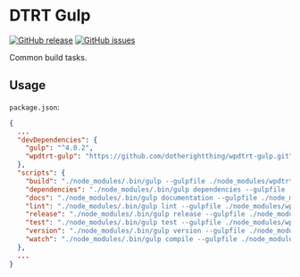 # DTRT Gulp

[![GitHub release](https://img.shields.io/github/release/dotherightthing/wpdtrt-gulp.svg)](https://github.com/dotherightthing/wpdtrt-gulp/releases) [![GitHub issues](https://img.shields.io/github/issues/dotherightthing/wpdtrt-gulp.svg)](https://github.com/dotherightthing/wpdtrt-gulp/issues)

Common build tasks.

## Usage

`package.json`:

```json
{
  ...
  "devDependencies": {
    "gulp": "^4.0.2",
    "wpdtrt-gulp": "https://github.com/dotherightthing/wpdtrt-gulp.git"
  },
  "scripts": {
    "build": "./node_modules/.bin/gulp --gulpfile ./node_modules/wpdtrt-gulp/gulpfile-loader.js --cwd ./",
    "dependencies": "./node_modules/.bin/gulp dependencies --gulpfile ./node_modules/wpdtrt-gulp/gulpfile-loader.js --cwd ./",
    "docs": "./node_modules/.bin/gulp documentation --gulpfile ./node_modules/wpdtrt-gulp/gulpfile-loader.js --cwd ./",
    "lint": "./node_modules/.bin/gulp lint --gulpfile ./node_modules/wpdtrt-gulp/gulpfile-loader.js --cwd ./",
    "release": "./node_modules/.bin/gulp release --gulpfile ./node_modules/wpdtrt-gulp/gulpfile-loader.js --cwd ./",
    "test": "./node_modules/.bin/gulp test --gulpfile ./node_modules/wpdtrt-gulp/gulpfile-loader.js --cwd ./",
    "version": "./node_modules/.bin/gulp version --gulpfile ./node_modules/wpdtrt-gulp/gulpfile-loader.js --cwd ./",
    "watch": "./node_modules/.bin/gulp compile --gulpfile ./node_modules/wpdtrt-gulp/gulpfile-loader.js && gulp watch --gulpfile ./node_modules/wpdtrt-gulp/gulpfile-loader.js --cwd ./"
  },
  ...
}
```
